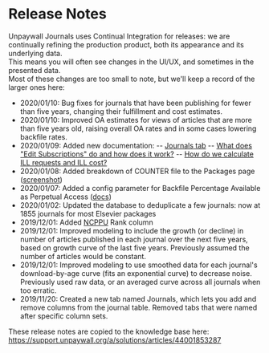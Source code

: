# Release Notes

Unpaywall Journals uses Continual Integration for releases: we are continually refining the production product, 
both its appearance and its underlying data.  
This means you will often see changes in the UI/UX, and sometimes in the presented data.  
Most of these changes are too small to note, but we'll keep a record of the larger ones here:

- 2020/01/10: Bug fixes for journals that have been publishing for fewer than five years, changing their fulfillment and cost estimates.
- 2020/01/10: Improved OA estimates for views of articles that are more than five years old, raising overall OA rates and in some cases lowering backfile rates.
- 2020/01/09: Added new documentation:
-- [Journals tab](https://support.unpaywall.org/a/solutions/articles/44001872900)
-- [What does "Edit Subscriptions" do and how does it work?](https://support.unpaywall.org/a/solutions/articles/44001872930)
-- [How do we calculate ILL requests and ILL cost?](https://support.unpaywall.org/support/solutions/articles/44001872901)
- 2020/01/08: Added breakdown of COUNTER file to the Packages page ([screenshot](https://i.imgur.com/9En4Zhx.png))
- 2020/01/07: Added a config parameter for Backfile Percentage Available as Perpetual Access ([docs](https://support.unpaywall.org/a/solutions/articles/44001822208))
- 2020/01/02: Updated the database to deduplicate a few journals: now at 1855 journals for most Elsevier packages
- 2019/12/01: Added [NCPPU](https://support.unpaywall.org/support/solutions/articles/44001822684) Rank column
- 2019/12/01: Improved modeling to include the growth (or decline) in number of articles published in each journal over the next five years, based on growth curve of the last five years.  Previously assumed the number of articles would be constant.
- 2019/12/01: Improved modeling to use smoothed data for each journal's download-by-age curve (fits an exponential curve) to decrease noise.  Previously used raw data, or an averaged curve across all journals when too erratic.
- 2019/11/20: Created a new tab named Journals, which lets you add and remove columns from the journal table.  Removed tabs that were named after specific column sets.

These release notes are copied to the knowledge base here: https://support.unpaywall.org/a/solutions/articles/44001853287